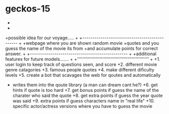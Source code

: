 # geckos-15
 +
 +
 +possible idea for our voyage.....
 +
 +----------------------------------------------
 +
 +webpage where you are shown random movie 
 +quotes and you guess the name of the movie its from 
 +and accumulate points for  correct answer.
 +
 +------------------------------------------------
 +
 +additional features for future models.......
 +
 +''''''''''''''''''''''''''''''''''''''''''''''''''''''
 +
 +1. user login to keep track of questions seen, and score
 +2. different movie genre catagories
 +3. famous people quotes
 +4. make different dificulty levels
 +5. create a bot that scavages the web for qoutes and automatically 
 +    writes them into the qoute library (a man can dream cant he?)
 +6. get hints if quote is too hard
 +7. get bonus points if guess the name of the charater who said the quote
 +8. get extra points if guess the year quote was said
 +9. extra points if guess characters name in "real life"
 +10. specific actor/actress versions where you have to guess the movie
